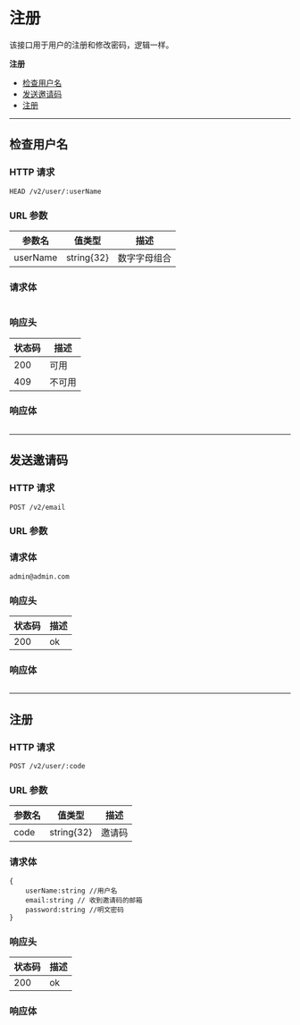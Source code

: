 # 注册

该接口用于用户的注册和修改密码，逻辑一样。

**注册**
* [检查用户名](#检查用户名)
* [发送邀请码](#发送邀请码)
* [注册](#注册)


---

## 检查用户名

### HTTP 请求

```
HEAD /v2/user/:userName
```

### URL 参数

参数名      | 值类型     | 描述
----------- | ---------- | -----------
userName    | string{32} | 数字字母组合

### 请求体

```
```
### 响应头

状态码      |描述
----------- | -----------
200         | 可用
409         | 不可用

### 响应体

```
```

---


## 发送邀请码

### HTTP 请求

```
POST /v2/email
```

### URL 参数



### 请求体

```
admin@admin.com
```
### 响应头

状态码      |描述
----------- | -----------
200         | ok


### 响应体

```
```

---



## 注册

### HTTP 请求

```
POST /v2/user/:code
```

### URL 参数

参数名      | 值类型     | 描述
----------- | ---------- | -----------
code        | string{32} | 邀请码


### 请求体

```
{
    userName:string //用户名
    email:string // 收到邀请码的邮箱
    password:string //明文密码
}
```
### 响应头

状态码      |描述
----------- | -----------
200         | ok


### 响应体

```
```